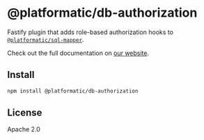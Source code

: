 # @platformatic/db-authorization

Fastify plugin that adds role-based authorization hooks to [`@platformatic/sql-mapper`](https://www.npmjs.com/package/@platformatic/sql-mapper).

Check out the full documentation on [our website](https://docs.platformatic.dev/docs/db/authorization/overview).

## Install

```sh
npm install @platformatic/db-authorization
```

## License

Apache 2.0
